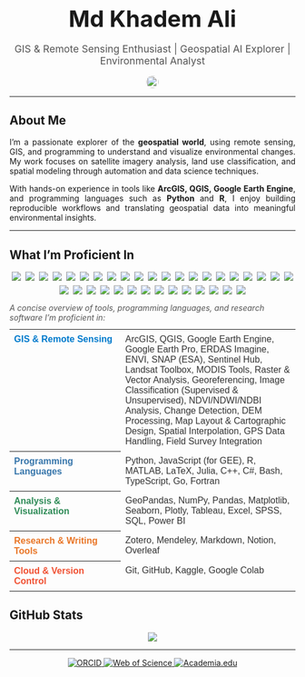 <h1 align="center" style="font-size:2.5rem; margin-bottom:8px;">Md Khadem Ali</h1>

<p align="center" style="font-size:1.1rem; color:#555; margin-bottom:16px;">
  GIS & Remote Sensing Enthusiast | Geospatial AI Explorer | Environmental Analyst
</p>

<p align="center">
  <a href="https://www.khademali.com" target="_blank" rel="noopener noreferrer">
    <img 
      src="https://img.shields.io/badge/-My Portfolio-0A66C2?style=for-the-badge&logo=read-the-docs&logoColor=white" 
      alt="My Portfolio" 
      style="height:22px; border-radius:50px; vertical-align:middle;" 
    />
  </a>
</p>




---
## About Me

<div align="justify">

I’m a passionate explorer of the **geospatial world**, using remote sensing, GIS, and programming to understand and visualize environmental changes. My work focuses on satellite imagery analysis, land use classification, and spatial modeling through automation and data science techniques.

With hands-on experience in tools like **ArcGIS, QGIS, Google Earth Engine**, and programming languages such as **Python** and **R**, I enjoy building reproducible workflows and translating geospatial data into meaningful environmental insights.

</div>

---

<h2>What I’m Proficient In</h2>

<!-- Badges Section -->
<div style="display:flex; flex-wrap:wrap; gap:8px; justify-content:center; margin-bottom:15px;">
  <!-- Core GIS / RS Tools -->
  <img src="https://img.shields.io/badge/GIS-00BFFF?style=flat&logo=databricks&logoColor=white&height=25" />
  <img src="https://img.shields.io/badge/Remote%20Sensing-0057A0?style=flat&logo=satellite&logoColor=white&height=25" />
  <img src="https://img.shields.io/badge/ArcGIS%20Pro-007ACC?style=flat&logo=arcgis&logoColor=white&height=25" />
  <img src="https://img.shields.io/badge/QGIS-A3C93A?style=flat&logo=qgis&logoColor=white&height=25" />
  <img src="https://img.shields.io/badge/Google%20Earth%20Engine-4285F4?style=flat&logo=googleearth&logoColor=white&height=25" />
  <img src="https://img.shields.io/badge/PostGIS-2E8B57?style=flat&logo=postgresql&logoColor=white&height=25" />

  <!-- Programming & Scripting -->
  <img src="https://img.shields.io/badge/Python-3776AB?style=flat&logo=python&logoColor=white&height=25" />
  <img src="https://img.shields.io/badge/R-276DC3?style=flat&logo=r&logoColor=white&height=25" />
  <img src="https://img.shields.io/badge/Jupyter-F37626?style=flat&logo=jupyter&logoColor=white&height=25" />
  <img src="https://img.shields.io/badge/MySQL-00618A?style=flat&logo=mysql&logoColor=white&height=25" />
  <img src="https://img.shields.io/badge/Matlab-0076A8?style=flat&logo=mathworks&logoColor=white&height=25" />
  <img src="https://img.shields.io/badge/Go-00ADD8?style=flat&logo=go&logoColor=white&height=25" />
  <img src="https://img.shields.io/badge/Fortran-4D4D4D?style=flat&logo=fortran&logoColor=white&height=25" />
  <img src="https://img.shields.io/badge/C++-00599C?style=flat&logo=c%2B%2B&logoColor=white&height=25" />
  <img src="https://img.shields.io/badge/JavaScript-F7DF1E?style=flat&logo=javascript&logoColor=black&height=25" />
  <img src="https://img.shields.io/badge/TypeScript-3178C6?style=flat&logo=typescript&logoColor=white&height=25" />
  <img src="https://img.shields.io/badge/C%23-239120?style=flat&logo=c-sharp&logoColor=white&height=25" />
  <img src="https://img.shields.io/badge/Julia-9558B2?style=flat&logo=julia&logoColor=white&height=25" />
  <img src="https://img.shields.io/badge/Bash-4EAA25?style=flat&logo=gnu-bash&logoColor=white&height=25" />

  <!-- Analysis & Visualization -->
  <img src="https://img.shields.io/badge/NumPy-013243?style=flat&logo=numpy&logoColor=white&height=25" />
  <img src="https://img.shields.io/badge/Pandas-150458?style=flat&logo=pandas&logoColor=white&height=25" />
  <img src="https://img.shields.io/badge/Plotly-3F4F75?style=flat&logo=plotly&logoColor=white&height=25" />
  <img src="https://img.shields.io/badge/Tableau-E97627?style=flat&logo=tableau&logoColor=white&height=25" />
  <img src="https://img.shields.io/badge/Excel-217346?style=flat&logo=microsoft-excel&logoColor=white&height=25" />
  <img src="https://img.shields.io/badge/SPSS-1F77B4?style=flat&logo=ibm&logoColor=white&height=25" />
  <img src="https://img.shields.io/badge/Power%20BI-F2C811?style=flat&logo=microsoft-powerbi&logoColor=black&height=25" />

  <!-- Research & Writing Tools -->
  <img src="https://img.shields.io/badge/Zotero-B80000?style=flat&logo=zotero&logoColor=white&height=25" />
  <img src="https://img.shields.io/badge/Mendeley-A41E34?style=flat&logo=mendeley&logoColor=white&height=25" />
  <img src="https://img.shields.io/badge/Markdown-4D4D4D?style=flat&logo=markdown&logoColor=white&height=25" />
  <img src="https://img.shields.io/badge/Notion-24292E?style=flat&logo=notion&logoColor=white&height=25" />
  <img src="https://img.shields.io/badge/Overleaf-179C7D?style=flat&logo=overleaf&logoColor=white&height=25" />

  <!-- Cloud & Version Control -->
  <img src="https://img.shields.io/badge/Git-F05032?style=flat&logo=git&logoColor=white&height=25" />
  <img src="https://img.shields.io/badge/GitHub-181717?style=flat&logo=github&logoColor=white&height=25" />
  <img src="https://img.shields.io/badge/Kaggle-20BEFF?style=flat&logo=kaggle&logoColor=white&height=25" />
  <img src="https://img.shields.io/badge/Google%20Colab-F9AB00?style=flat&logo=googlecolab&logoColor=white&height=25" />
</div>

<!-- Skills Overview -->
<p style="font-style:italic; color:#555; margin-bottom:12px;">A concise overview of tools, programming languages, and research software I’m proficient in:</p>

<!-- Skills Table -->
<table style="width:100%; border-collapse:collapse; font-family:Arial, sans-serif; margin-top:5px;">
  <tr>
    <th align="left" style="padding:8px; vertical-align:top; width:180px; color:#007ACC;">GIS & Remote Sensing</th>
    <td style="padding:8px; vertical-align:top; color:#333;">
      ArcGIS, QGIS, Google Earth Engine, Google Earth Pro, ERDAS Imagine, ENVI, SNAP (ESA), Sentinel Hub, Landsat Toolbox, MODIS Tools, Raster & Vector Analysis, Georeferencing, Image Classification (Supervised & Unsupervised), NDVI/NDWI/NDBI Analysis, Change Detection, DEM Processing, Map Layout & Cartographic Design, Spatial Interpolation, GPS Data Handling, Field Survey Integration
    </td>
  </tr>
  <tr>
    <th align="left" style="padding:8px; vertical-align:top; color:#3776AB;">Programming Languages</th>
    <td style="padding:8px; vertical-align:top; color:#333;">Python, JavaScript (for GEE), R, MATLAB, LaTeX, Julia, C++, C#, Bash, TypeScript, Go, Fortran</td>
  </tr>
  <tr>
    <th align="left" style="padding:8px; vertical-align:top; color:#2E8B57;">Analysis & Visualization</th>
    <td style="padding:8px; vertical-align:top; color:#333;">
      GeoPandas, NumPy, Pandas, Matplotlib, Seaborn, Plotly, Tableau, Excel, SPSS, SQL, Power BI
    </td>
  </tr>
  <tr>
    <th align="left" style="padding:8px; vertical-align:top; color:#E97627;">Research & Writing Tools</th>
    <td style="padding:8px; vertical-align:top; color:#333;">
      Zotero, Mendeley, Markdown, Notion, Overleaf
    </td>
  </tr>
  <tr>
    <th align="left" style="padding:8px; vertical-align:top; color:#F05032;">Cloud & Version Control</th>
    <td style="padding:8px; vertical-align:top; color:#333;">
      Git, GitHub, Kaggle, Google Colab
    </td>
  </tr>
</table>


## GitHub Stats

<p align="center">
  <img src="https://github-readme-stats.vercel.app/api/top-langs/?username=mdkhademali&layout=compact&langs_count=10&theme=radical" />
</p>

---

<p align="center">
  <a href="https://orcid.org/0009-0006-0917-3372" target="_blank" rel="noopener noreferrer">
    <img src="https://img.shields.io/badge/-A6CE39?style=flat&logo=orcid&logoColor=white&rounded=true" alt="ORCID" />
  </a>

  <a href="https://www.webofscience.com/wos/author/record/NZO-2787-2025" target="_blank" rel="noopener noreferrer">
    <img src="https://img.shields.io/badge/-228B22?style=flat&logo=clarivate&logoColor=white&rounded=true" alt="Web of Science" />
  </a>

  <a href="https://graphicspath.academia.edu/mdkhademali" target="_blank" rel="noopener noreferrer">
    <img src="https://img.shields.io/badge/-414141?style=flat&logo=academia&logoColor=white&rounded=true" alt="Academia.edu" />
  </a>
</p>

